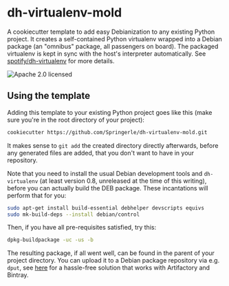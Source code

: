 # dh-virtualenv-mold

A cookiecutter template to add easy Debianization to any existing Python project.
It creates a self-contained Python virtualenv wrapped into a Debian package
(an "omnibus" package, all passengers on board).
The packaged virtualenv is kept in sync with the host's interpreter automatically.
See [spotify/dh-virtualenv](https://github.com/spotify/dh-virtualenv) for more details.

![Apache 2.0 licensed](http://img.shields.io/badge/license-Apache_2.0-red.svg)


## Using the template

Adding this template to your existing Python project goes like this (make sure
you're in the root directory of your project):

```sh
cookiecutter https://github.com/Springerle/dh-virtualenv-mold.git
```

It makes sense to `git add` the created directory directly afterwards, before any
generated files are added, that you don't want to have in your repository.

Note that you need to install the usual Debian development tools and `dh-virtualenv`
(at least version 0.8, unreleased at the time of this writing), before you can actually
build the DEB package. These incantations will perform that for you:

```sh
sudo apt-get install build-essential debhelper devscripts equivs
sudo mk-build-deps --install debian/control
```

Then, if you have all pre-requisites satisfied, try this:

```sh
dpkg-buildpackage -uc -us -b
```

The resulting package, if all went well, can be found in the parent of your project directory.
You can upload it to a Debian package repository via e.g. `dput`, see
[here](https://github.com/jhermann/artifactory-debian#package-uploading)
for a hassle-free solution that works with Artifactory and Bintray.
